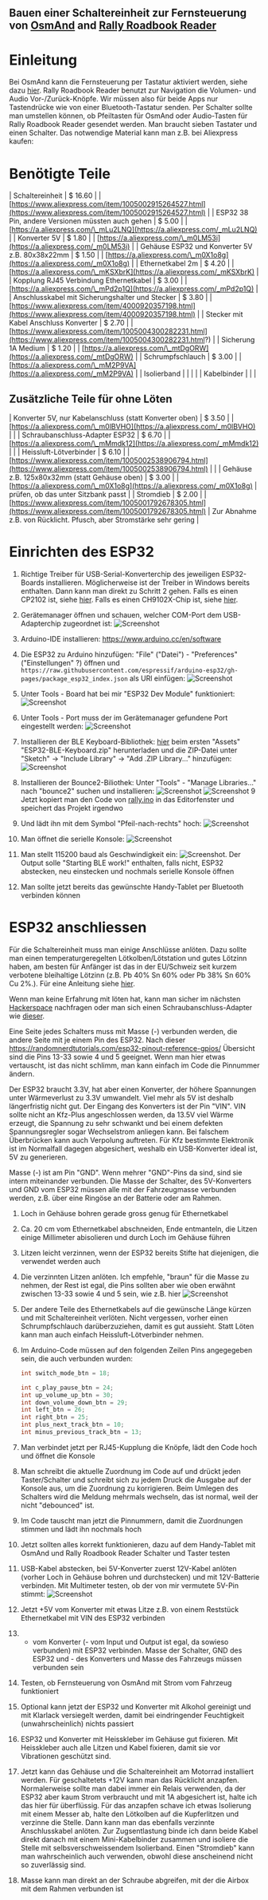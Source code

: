 ## Bauen einer Schaltereinheit zur Fernsteuerung von [OsmAnd](https://osmand.net) and [Rally Roadbook Reader](https://www.rallynavigator.com/rally-navigator-mobile-application)

# Einleitung
Bei OsmAnd kann die Fernsteuerung per Tastatur aktiviert werden, siehe dazu [hier](https://osmand.net/docs/user/map/interact-with-map/#external-input-device-buttons-android).
Rally Roadbook Reader benutzt zur Navigation die Volumen- und Audio Vor-/Zurück-Knöpfe. Wir müssen also für beide Apps nur Tastendrücke wie von einer Bluetooth-Tastatur senden.
Per Schalter sollte man umstellen können, ob Pfeiltasten für OsmAnd oder Audio-Tasten für Rally Roadbook Reader gesendet werden. Man braucht sieben Tastater und einen Schalter. Das notwendige Material kann man z.B. bei Aliexpress kaufen:

# Benötigte Teile
 
| Schaltereinheit                                   | $ 16.60 |  | [https://www.aliexpress.com/item/1005002915264527.html](https://www.aliexpress.com/item/1005002915264527.html)  |
| ESP32 38 Pin, andere Versionen müssten auch gehen | $ 5.00  |  | [https://a.aliexpress.com/\_mLu2LNQ](https://a.aliexpress.com/_mLu2LNQ)                                         |
| Konverter 5V                                      | $ 1.80  |  | [https://a.aliexpress.com/\_m0LM53i](https://a.aliexpress.com/_m0LM53i)                                         |
| Gehäuse ESP32 und Konverter 5V z.B. 80x38x22mm    | $ 1.50  |  | [https://a.aliexpress.com/\_m0X1o8g](https://a.aliexpress.com/_m0X1o8g)                                         |
| Ethernetkabel 2m                                  | $ 4.20  |  | [https://a.aliexpress.com/\_mKSXbrK](https://a.aliexpress.com/_mKSXbrK)                                         |
| Kopplung RJ45 Verbindung Ethernetkabel            | $ 3.00  |  | [https://a.aliexpress.com/\_mPd2p1Q](https://a.aliexpress.com/_mPd2p1Q)                                         |
| Anschlusskabel mit Sicherungshalter und Stecker   | $ 3.80  |  | [https://www.aliexpress.com/item/4000920357198.html](https://www.aliexpress.com/item/4000920357198.html)        |
| Stecker mit Kabel Anschluss Konverter             | $ 2.70  |  | [https://www.aliexpress.com/item/1005004300282231.html](https://www.aliexpress.com/item/1005004300282231.html?) |
| Sicherung 1A Medium                               | $ 1.20  |  | [https://a.aliexpress.com/\_mtDgORW](https://a.aliexpress.com/_mtDgORW)                                         |
| Schrumpfschlauch                                  | $ 3.00  |  | [https://a.aliexpress.com/\_mM2P9VA](https://a.aliexpress.com/_mM2P9VA)                                         |
| Isolierband                                       |         |  |                                                                                                                 |
| Kabelbinder                                       |         |  |


## Zusätzliche Teile für ohne Löten

| Konverter 5V, nur Kabelanschluss (statt Konverter oben) | $ 3.50 |  | [https://a.aliexpress.com/\_m0lBVHO](https://a.aliexpress.com/_m0lBVHO)                                        |                                                                      |
| Schraubanschluss-Adapter ESP32                          | $ 6.70 |  | [https://a.aliexpress.com/\_mMmdk12](https://a.aliexpress.com/_mMmdk12)                                        |                                                                      |
| Heissluft-Lötverbinder                                  | $ 6.10 |  | [https://www.aliexpress.com/item/1005002538906794.html](https://www.aliexpress.com/item/1005002538906794.html) |                                                                      |
| Gehäuse z.B. 125x80x32mm (statt Gehäuse oben)           | $ 3.00 |  | [https://a.aliexpress.com/\_m0X1o8g](https://a.aliexpress.com/_m0X1o8g)                                        | prüfen, ob das unter Sitzbank passt                                  |
| Stromdieb                                               | $ 2.00 |  | [https://www.aliexpress.com/item/1005001792678305.html](https://www.aliexpress.com/item/1005001792678305.html) | Zur Abnahme z.B. von Rücklicht. Pfusch, aber Stromstärke sehr gering |

# Einrichten des ESP32

1. Richtige Treiber für USB-Serial-Konverterchip des jeweiligen ESP32-Boards installieren. Möglicherweise ist der Treiber in Windows bereits enthalten. Dann kann man direkt zu Schritt 2 gehen. Falls es einen CP2102 ist, siehe [hier](https://www.silabs.com/developers/usb-to-uart-bridge-vcp-drivers?tab=downloads). Falls es einen CH9102X-Chip ist, siehe [hier](https://www.rudolfschafing.de/2021/05/18/esp32-wifi-bluetooth-mit-arduino-ide/).
 
2. Gerätemanager öffnen und schauen, welcher COM-Port dem USB-Adapterchip zugeordnet ist: ![Screenshot](img/device_manager.png "Gerätemanager")
3. Arduino-IDE installieren: https://www.arduino.cc/en/software
4. Die ESP32 zu Arduino hinzufügen: "File" ("Datei") - "Preferences" ("Einstellungen" ?) öffnen und `https://raw.githubusercontent.com/espressif/arduino-esp32/gh-pages/package_esp32_index.json` als URl einfügen: ![Screenshot](img/arduino_board_manager_url.png "Arduino Board URL")
5. Unter Tools - Board hat bei mir "ESP32 Dev Module" funktioniert: ![Screenshot](img/arduino_board.png "Arduino Board")
6. Unter Tools - Port muss der im Gerätemanager gefundene Port eingestellt werden: ![Screenshot](img/arduino_com_port.png "Arduino COM Port")
7. Installieren der BLE Keyboard-Bibliothek: [hier](https://github.com/T-vK/ESP32-BLE-Keyboard/releases) beim ersten "Assets" "ESP32-BLE-Keyboard.zip" herunterladen und die ZIP-Datei unter  "Sketch" -> "Include Library" -> "Add .ZIP Library..." hinzufügen: ![Screenshot](img/arduino_add_zip.png "Arduino Add ZIP Library")
8. Installieren der Bounce2-Biliothek: Unter "Tools" - "Manage Libraries..." nach "bounce2" suchen und installieren: ![Screenshot](img/arduino_libraries.png "Manage Libraries") ![Screenshot](img/arduino_bounce2.png "Install Bounce2")
9 Jetzt kopiert man den Code von [rally.ino](https://gist.github.com/Ununnilium/1eb56dc689a65065dde786e27264a70c) in das Editorfenster und speichert das Projekt irgendwo
10. Und lädt ihn mit dem Symbol "Pfeil-nach-rechts" hoch: ![Screenshot](img/arduino_upload.png "Arduino COM Port")
11. Man öffnet die serielle Konsole: ![Screenshot](img/arduino_serial.png "Serial Console")
12. Man stellt 115200 baud als Geschwindigkeit ein: ![Screenshot](img/arduino_baud.png "Serial Console"). Der Output solle "Starting BLE work!" enthalten, falls nicht, ESP32 abstecken, neu einstecken und nochmals serielle Konsole öffnen
13. Man sollte jetzt bereits das gewünschte Handy-Tablet per Bluetooth verbinden können


# ESP32 anschliessen

Für die Schaltereinheit muss man einige Anschlüsse anlöten. Dazu sollte man einen temperaturgeregelten Lötkolben/Lötstation und gutes Lötzinn haben, am besten für Anfänger ist das in der EU/Schweiz seit kurzem verbotene bleihaltige Lötzinn (z.B. Pb 40% Sn 60% oder Pb 38% Sn 60% Cu 2%.). Für eine Anleitung siehe [hier](https://www.elektronik-kompendium.de/sites/grd/0705261.htm).

Wenn man keine Erfahrung mit löten hat, kann man sicher im nächsten [Hackerspace](https://wiki.hackerspaces.org/List_of_Hacker_Spaces) nachfragen oder man sich einen Schraubanschluss-Adapter wie [dieser](https://a.aliexpress.com/_mMmdk12).

Eine Seite jedes Schalters muss mit Masse (-) verbunden werden, die andere Seite mit je einem Pin des ESP32. Nach dieser https://randomnerdtutorials.com/esp32-pinout-reference-gpios/ Übersicht sind die Pins 13-33 sowie 4 und 5 geeignet. Wenn man hier etwas vertauscht, ist das nicht schlimm, man kann einfach im Code die Pinnummer ändern.

Der ESP32 braucht 3.3V, hat aber einen Konverter, der höhere Spannungen unter Wärmeverlust zu 3.3V umwandelt. Viel mehr als 5V ist deshalb längerfristig nicht gut. Der Eingang des Konverters ist der Pin "VIN". VIN sollte nicht an Kfz-Plus angeschlossen werden, da 13.5V viel Wärme erzeugt, die Spannung zu sehr schwankt und bei einem defekten Spannungsregler sogar Wechselstrom anliegen kann. Bei falschem Überbrücken kann auch Verpolung auftreten. Für Kfz bestimmte Elektronik ist im Normalfall dagegen abgesichert, weshalb ein USB-Konverter ideal ist, 5V zu generieren. 

Masse (-) ist am Pin "GND". Wenn mehrer "GND"-Pins da sind, sind sie intern miteinander verbunden. Die Masse der Schalter, des 5V-Konverters und GND vom ESP32 müssen alle mit der Fahrzeugmasse verbunden werden, z.B. über eine Ringöse an der Batterie oder am Rahmen.


1. Loch in Gehäuse bohren gerade gross genug für Ethernetkabel
2. Ca. 20 cm vom Ethernetkabel abschneiden, Ende entmanteln, die Litzen einige Millimeter abisolieren und durch Loch im Gehäuse führen
3. Litzen leicht verzinnen, wenn der ESP32 bereits Stifte hat diejenigen, die verwendet werden auch
4. Die verzinnten Litzen anlöten. Ich empfehle, "braun" für die Masse zu nehmen, der Rest ist egal, die Pins sollten aber wie oben erwähnt zwischen 13-33 sowie 4 und 5 sein, wie z.B. hier ![Screenshot](img/drawing.svg "Schaltplan")
5. Der andere Teile des Ethernetkabels auf die gewünsche Länge kürzen und mit Schaltereinheit verlöten. Nicht vergessen, vorher einen Schrumpfschlauch darüberzuziehen, damit es gut aussieht. Statt Löten kann man auch einfach Heissluft-Lötverbinder nehmen.
6. Im Arduino-Code müssen auf den folgenden Zeilen Pins angegegeben sein, die auch verbunden wurden:
   ```C
   int switch_mode_btn = 18;

   int c_play_pause_btn = 24;
   int up_volume_up_btn = 30;
   int down_volume_down_btn = 29;
   int left_btn = 26;
   int right_btn = 25;
   int plus_next_track_btn = 10;
   int minus_previous_track_btn = 13;
   ```

7. Man verbindet jetzt per RJ45-Kupplung die Knöpfe, lädt den Code hoch und öffnet die Konsole
8. Man schreibt die aktuelle Zuordnung im Code auf und drückt jeden Taster/Schalter und schreibt sich zu jedem Druck die Ausgabe auf der Konsole aus, um die Zuordnung zu korrigieren. Beim Umlegen des Schalters wird die Meldung mehrmals wechseln, das ist normal, weil der nicht "debounced" ist. 
9. Im Code tauscht man jetzt die Pinnummern, damit die Zuordnungen stimmen und lädt ihn nochmals hoch
10. Jetzt sollten alles korrekt funktionieren, dazu auf dem Handy-Tablet mit OsmAnd und Rally Roadbook Reader Schalter und Taster testen
11. USB-Kabel abstecken, bei 5V-Konverter zuerst 12V-Kabel anlöten (vorher Loch in Gehäuse bohren und durchstecken) und mit 12V-Batterie verbinden. Mit Multimeter testen, ob der von mir vermutete 5V-Pin stimmt: ![Screenshot](img/converter.jpg "Schaltplan")
12. Jetzt +5V vom Konverter mit etwas Litze z.B. von einem Reststück Ethernetkabel mit VIN des ESP32 verbinden
13. - vom Konverter (- vom Input und Output ist egal, da sowieso verbunden) mit ESP32 verbinden. Masse der Schalter, GND des ESP32 und - des Konverters und Masse des Fahrzeugs müssen verbunden sein
14. Testen, ob Fernsteuerung von OsmAnd mit Strom vom Fahrzeug funktioniert
15. Optional kann jetzt der ESP32 und Konverter mit Alkohol gereinigt und mit Klarlack versiegelt werden, damit bei eindringender Feuchtigkeit (unwahrscheinlich) nichts passiert
15. ESP32 und Konverter mit Heisskleber im Gehäuse gut fixieren. Mit Heisskleber auch alle Litzen und Kabel fixieren, damit sie vor Vibrationen geschützt sind.
16. Jetzt kann das Gehäuse und die Schaltereinheit am Motorrad installiert werden. Für geschaltetets +12V kann man das Rücklicht anzapfen. Normalerweise sollte man dabei immer ein Relais verwenden, da der ESP32 aber kaum Strom verbraucht und mit 1A abgesichert ist, halte ich das hier für überflüssig.
    Für das anzapfen schave ich etwas Isolierung mit einem Messer ab, halte den Lötkolben auf die Kupferlitzen und verzinne die Stelle. Dann kann man das ebenfalls verzinnte Anschlusskabel anlöten. Zur Zugsentlastung binde ich dann beide Kabel direkt danach mit einem Mini-Kabelbinder zusammen und isoliere
	die Stelle mit selbsverschweissendem Isolierband. Einen "Stromdieb" kann man wahrscheinlich auch verwenden, obwohl diese anscheinend nicht so zuverlässig sind.
17. Masse kann man direkt an der Schraube abgreifen, mit der die Airbox mit dem Rahmen verbunden ist




